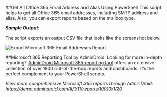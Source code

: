 ##Get All Office 365 Email Address and Alias Using PowerShell
This script helps to get all Office 365 email addresses, including SMTP address and alias. Also, you can export reports based on the mailbox type. 

***Sample Output:*** 

The script exports an output CSV file that looks like the screenshot below. 

![Export Microsoft 365 Email Addresses Report](https://m365scripts.com/wp-content/uploads/2022/02/Get-all-Office-365-email-addresses.png?v=1701520120)

##Microsoft 365 Reporting Tool by AdminDroid 
Looking for more in-depth reporting? [AdminDroid Microsoft 365 reporting tool](https://admindroid.com/?src=GitHub) offers an extensive collection of over 1800 out-of-the-box reports and dashboards. It’s the perfect complement to your PowerShell scripts. 

*View more comprehensive Microsoft 365 reports through AdminDroid: <https://demo.admindroid.com/#/1/11/reports/10010/1/20>*  



